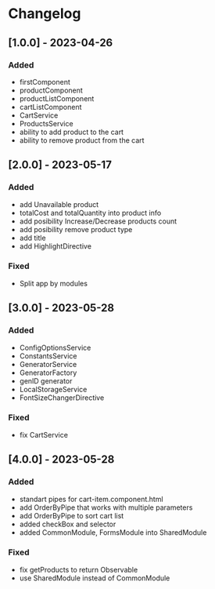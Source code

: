 # Changelog

## [1.0.0] - 2023-04-26

### Added

- firstComponent
- productComponent
- productListComponent
- cartListComponent
- CartService
- ProductsService
- ability to add product to the cart 
- ability to remove product from the cart 

## [2.0.0] - 2023-05-17

### Added

- add Unavailable product
- totalCost and totalQuantity into product info
- add posibility Increase/Decrease products count
- add posibility remove product type
- add title
- add HighlightDirective


### Fixed

- Split app by modules

## [3.0.0] - 2023-05-28

### Added

- ConfigOptionsService
- ConstantsService
- GeneratorService
- GeneratorFactory
- genID generator
- LocalStorageService
- FontSizeChangerDirective


### Fixed

- fix CartService

## [4.0.0] - 2023-05-28

### Added

- standart pipes for cart-item.component.html
- add OrderByPipe that works with multiple parameters
- add OrderByPipe to sort cart list
- added checkBox and selector
- added CommonModule, FormsModule into SharedModule
### Fixed

- fix getProducts to return Observable
- use SharedModule instead of CommonModule